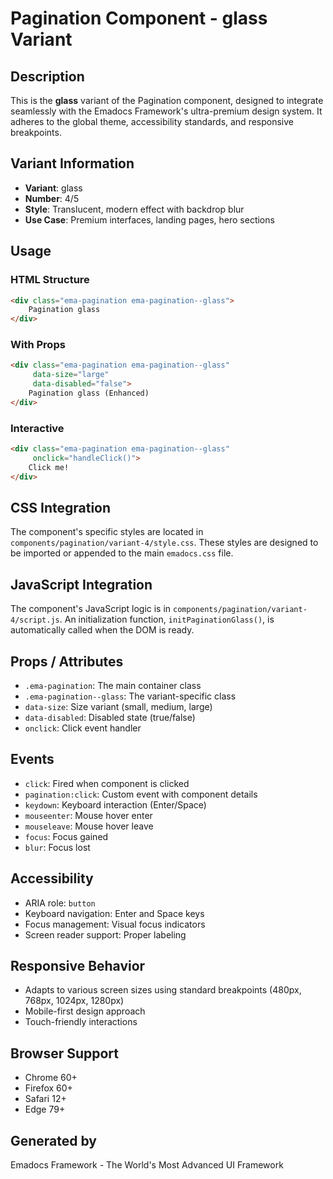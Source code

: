 # Pagination Component - glass Variant

## Description
This is the **glass** variant of the Pagination component, designed to integrate seamlessly with the Emadocs Framework's ultra-premium design system. It adheres to the global theme, accessibility standards, and responsive breakpoints.

## Variant Information
- **Variant**: glass
- **Number**: 4/5
- **Style**: Translucent, modern effect with backdrop blur
- **Use Case**: Premium interfaces, landing pages, hero sections

## Usage

### HTML Structure
```html
<div class="ema-pagination ema-pagination--glass">
    Pagination glass
</div>
```

### With Props
```html
<div class="ema-pagination ema-pagination--glass" 
     data-size="large" 
     data-disabled="false">
    Pagination glass (Enhanced)
</div>
```

### Interactive
```html
<div class="ema-pagination ema-pagination--glass" 
     onclick="handleClick()">
    Click me!
</div>
```

## CSS Integration
The component's specific styles are located in `components/pagination/variant-4/style.css`. These styles are designed to be imported or appended to the main `emadocs.css` file.

## JavaScript Integration
The component's JavaScript logic is in `components/pagination/variant-4/script.js`. An initialization function, `initPaginationGlass()`, is automatically called when the DOM is ready.

## Props / Attributes
- `.ema-pagination`: The main container class
- `.ema-pagination--glass`: The variant-specific class
- `data-size`: Size variant (small, medium, large)
- `data-disabled`: Disabled state (true/false)
- `onclick`: Click event handler

## Events
- `click`: Fired when component is clicked
- `pagination:click`: Custom event with component details
- `keydown`: Keyboard interaction (Enter/Space)
- `mouseenter`: Mouse hover enter
- `mouseleave`: Mouse hover leave
- `focus`: Focus gained
- `blur`: Focus lost

## Accessibility
- ARIA role: `button`
- Keyboard navigation: Enter and Space keys
- Focus management: Visual focus indicators
- Screen reader support: Proper labeling

## Responsive Behavior
- Adapts to various screen sizes using standard breakpoints (480px, 768px, 1024px, 1280px)
- Mobile-first design approach
- Touch-friendly interactions

## Browser Support
- Chrome 60+
- Firefox 60+
- Safari 12+
- Edge 79+

## Generated by
Emadocs Framework - The World's Most Advanced UI Framework
